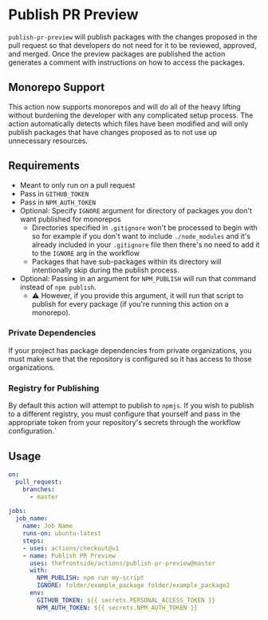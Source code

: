 # Publish PR Preview
`publish-pr-preview` will publish packages with the changes proposed in the pull request so that developers do not need for it to be reviewed, approved, and merged. Once the preview packages are published the action generates a comment with instructions on how to access the packages.

## Monorepo Support
This action now supports monorepos and will do all of the heavy lifting without burdening the developer with any complicated setup process. The action automatically detects which files have been modified and will only publish packages that have changes proposed as to not use up unnecessary resources.

## Requirements
- Meant to only run on a pull request
- Pass in `GITHUB_TOKEN`
- Pass in `NPM_AUTH_TOKEN`
- Optional: Specify `IGNORE` argument for directory of packages you don't want published for monorepos
  - Directories specified in `.gitignore` won't be processed to begin with so for example if you don't want to include `./node_modules` and it's already included in your `.gitignore` file then there's no need to add it to the `IGNORE` arg in the workflow
  - Packages that have sub-packages within its directory will intentionally skip during the publish process.
- Optional: Passing in an argument for `NPM_PUBLISH` will run that command instead of `npm publish`.
  - :warning: However, if you provide this argument, it will run that script to publish for every package (if you're running this action on a monorepo).

### Private Dependencies
If your project has package dependencies from private organizations, you must make sure that the repository is configured so it has access to those organizations.

### Registry for Publishing
By default this action will attempt to publish to `npmjs`. If you wish to publish to a different registry, you must configure that yourself and pass in the appropriate token from your repository's secrets through the workflow configuration.`

## Usage
```yaml
on:
  pull_request:
    branches:
      - master

jobs:
  job_name:
    name: Job Name
    runs-on: ubuntu-latest
    steps:
    - uses: actions/checkout@v1
    - name: Publish PR Preview
      uses: thefrontside/actions/publish-pr-preview@master
      with:
        NPM_PUBLISH: npm run my-script
        IGNORE: folder/example_package folder/example_package2
      env:
        GITHUB_TOKEN: ${{ secrets.PERSONAL_ACCESS_TOKEN }}
        NPM_AUTH_TOKEN: ${{ secrets.NPM_AUTH_TOKEN }}
```
